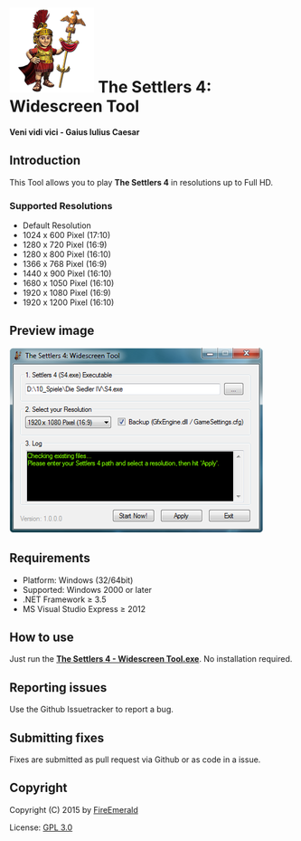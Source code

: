 # ![logo](https://github.com/FireEmerald/Settlers4-Widescreen-Tool/raw/master/icons/settlers_4_2_150.png) The Settlers 4: Widescreen Tool
#### Veni vidi vici - Gaius Iulius Caesar

## Introduction

This Tool allows you to play **The Settlers 4** in resolutions up to Full HD.

### Supported Resolutions

- Default Resolution
- 1024 x 600 Pixel (17:10)
- 1280 x 720 Pixel (16:9)
- 1280 x 800 Pixel (16:10)
- 1366 x 768 Pixel (16:9)
- 1440 x 900 Pixel (16:10)
- 1680 x 1050 Pixel (16:10)
- 1920 x 1080 Pixel (16:9)
- 1920 x 1200 Pixel (16:10)

## Preview image

![preview](https://github.com/FireEmerald/Settlers4-Widescreen-Tool/blob/master/application/preview.png)

## Requirements

- Platform: Windows (32/64bit)
- Supported: Windows 2000 or later
- .NET Framework ≥ 3.5
- MS Visual Studio Express ≥ 2012

## How to use

Just run the **[The Settlers 4 - Widescreen Tool.exe](https://github.com/FireEmerald/Settlers4-Widescreen-Tool/raw/master/application/The%20Settlers%204%20-%20Widescreen%20Tool.exe)**. No installation required.

## Reporting issues

Use the Github Issuetracker to report a bug.

## Submitting fixes

Fixes are submitted as pull request via Github or as code in a issue.

## Copyright

Copyright (C) 2015 by [FireEmerald](https://github.com/FireEmerald)

License: [GPL 3.0](https://github.com/FireEmerald/Settlers4-Widescreen-Tool/blob/master/doc/GPL_3_0.txt)
